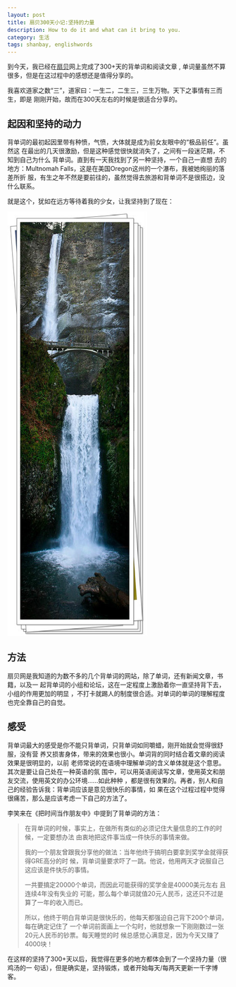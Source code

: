 ```yaml
---
layout: post
title: 扇贝300天小记:坚持的力量
description: How to do it and what can it bring to you.
category: 生活
tags: shanbay, englishwords
---
```


到今天，我已经在[扇贝](http://www.shanbay.com)网上完成了300+天的背单词和阅读文章
, 单词量虽然不算很多，但是在这过程中的感想还是值得分享的。
<!--more-->

我喜欢道家之数“三”，道家曰：一生二，二生三，三生万物。天下之事情有三而生，即是
刚刚开始，故而在300天左右的时候是很适合分享的。

## **起因和坚持的动力**

背单词的最初起因里带有种愤，气愤，大体就是成为前女友眼中的“极品前任”。虽然这
在最出的几天很激励，但是这种感觉很快就消失了，之间有一段迷茫期，不知到自己为什么
背单词。直到有一天我找到了另一种坚持，一个自己一直想
去的地方：Multnomah Falls，这是在美国Oregon这州的一个瀑布，我被她绚丽的落差所折
服，有生之年不然是要前往的，虽然觉得去旅游和背单词不是很搭边，没什么联系。

就是这个，犹如在远方等待着我的少女，让我坚持到了现在：

<img src="/media/files/2014/Jun/06-multnomahfalls.jpg"></img>

## **方法**

扇贝网是我知道的为数不多的几个背单词的网站，除了单词，还有新闻文章，书籍，以及一
起背单词的小组和论坛，这在一定程度上激励着你一直坚持背下去，小组的作用更加的明显
，不打卡就踢人的制度很合适。对单词的单词的理解程度也完全靠自己的自觉。

## **感受**

背单词最大的感受是你不能只背单词，只背单词如同嚼蜡，刚开始就会觉得很舒服，没有营
养又损害身体，带来的效果也很小。单词背的同时结合着文章的阅读效果是很明显的，以前
老师常说的在语境中理解单词的含义单体就是这个意思。其次是要让自己处在一种英语的氛
围中，可以用英语阅读写文章，使用英文和朋友交流，使用英文的办公环境......如此种种
，都是很有效果的。再者，别人和自己的经验告诉我：背单词应该是意见很快乐的事情，如
果在这个过程过程中觉得很痛苦，那么是应该考虑一下自己的方法了。

李笑来在《把时间当作朋友中》中提到了背单词的方法：

> 在背单词的时候，事实上，在做所有类似的必须记住大量信息的工作的时候，一定要想办法
> 由衷地把这件事当成一件快乐的事情来做。
>
> 我的一个朋友曾跟我分享他的做法：当年他终于搞明白要拿到奖学金就得获得GRE高分的时
> 候，背单词量要求吓了一跳。他说，他用两天才说服自己这应该是件快乐的事情。
>
> 一共要搞定20000个单词，而因此可能获得的奖学金是40000美元左右 且连续4年没有失业的
> 可能，那么每个单词就值20元人民币，这还只不过是算了一年的收入而已。
> 
> 所以，他终于明白背单词是很快乐的，他每天都强迫自己背下200个单词，每在确定记住了
> 一个单词前面画上一个勾时，他就想象一下刚刚数过一张20元人民币的钞票。每天睡觉的时
> 候总感觉心满意足，因为今天又赚了4000块！

在这样的坚持了300+天以后，我觉得在更多的地方都体会到了一个坚持力量（很鸡汤的一
句话），但是确实是，坚持锻炼，或者开始每天/每两天更新一千字博客。
